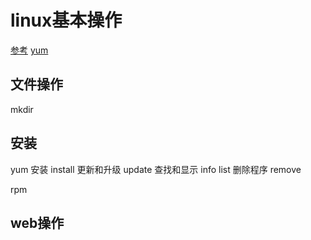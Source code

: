 # linux基本操作
[参考](http://www.runoob.com/linux/linux-tutorial.html)
[yum](https://www.cnblogs.com/liaocheng/p/4243589.html)

## 文件操作
mkdir

## 安装
yum
安装  install
更新和升级   update
查找和显示   info list
删除程序  remove


rpm

## web操作

